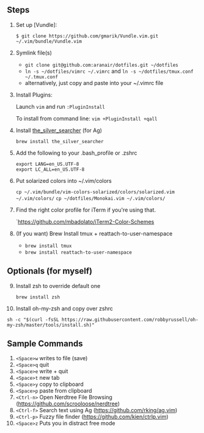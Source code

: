 ## Steps

1. Set up [Vundle]:

   `$ git clone https://github.com/gmarik/Vundle.vim.git ~/.vim/bundle/Vundle.vim`

2. Symlink file(s)
    * `git clone git@github.com:aranair/dotfiles.git ~/dotfiles`
    * `ln -s ~/dotfiles/vimrc ~/.vimrc` and `ln -s ~/dotfiles/tmux.conf ~/.tmux.conf`
    * alternatively, just copy and paste into your ~/.vimrc file
   
3. Install Plugins:

   Launch `vim` and run `:PluginInstall`

   To install from command line: `vim +PluginInstall +qall`
   
4. Install [the_silver_searcher](https://github.com/ggreer/the_silver_searcher) (for Ag)

   `brew install the_silver_searcher`

5. Add the following to your .bash_profile or .zshrc 
   ```
   export LANG=en_US.UTF-8
   export LC_ALL=en_US.UTF-8
   ```

6. Put solarized colors into ~/.vim/colors
 
   `cp ~/.vim/bundle/vim-colors-solarized/colors/solarized.vim ~/.vim/colors/`
   `cp ~/dotfiles/Monokai.vim ~/.vim/colors/`

7. Find the right color profile for iTerm if you're using that.
 
   `https://github.com/mbadolato/iTerm2-Color-Schemes

8. (If you want) Brew Install tmux + reattach-to-user-namespace
   * `brew install tmux`
   * `brew install reattach-to-user-namespace`

## Optionals (for myself)

9. Install zsh to override default one 
 
   `brew install zsh`

10. Install oh-my-zsh and copy over zshrc

   `sh -c "$(curl -fsSL https://raw.githubusercontent.com/robbyrussell/oh-my-zsh/master/tools/install.sh)"`


## Sample Commands

1.  `<Space>w` writes to file (save)
2.  `<Space>q` quit
3.  `<Space>e` write + quit
4.  `<Space>t` new tab
5.  `<Space>y` copy to clipboard
6.  `<Space>p` paste from clipboard
7.  `<Ctrl-n>` Open Nerdtree File Browsing (https://github.com/scrooloose/nerdtree)
8.  `<Ctrl-f>` Search text using Ag (https://github.com/rking/ag.vim)
9.  `<Ctrl-p>` Fuzzy file finder (https://github.com/kien/ctrlp.vim)
10. `<Space>z` Puts you in distract free mode

